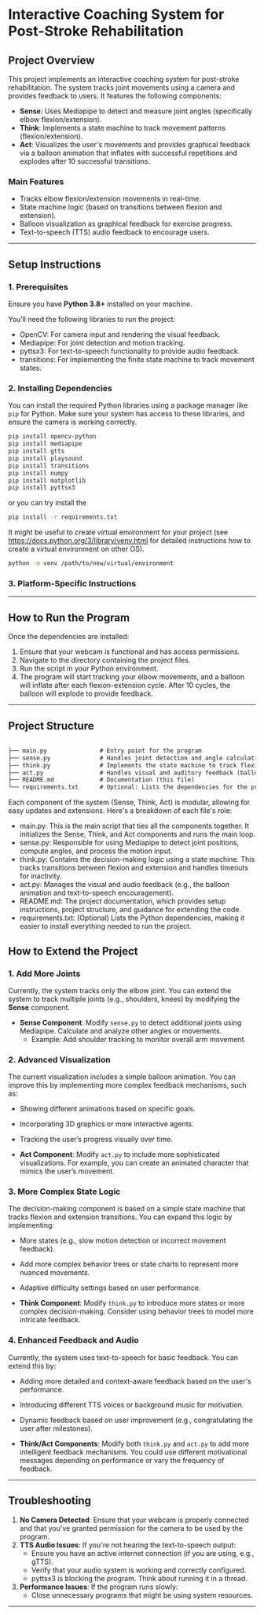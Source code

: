 # **Interactive Coaching System for Post-Stroke Rehabilitation**

## **Project Overview**
This project implements an interactive coaching system for post-stroke rehabilitation. The system tracks joint movements using a camera and provides feedback to users. It features the following components:

- **Sense**: Uses Mediapipe to detect and measure joint angles (specifically elbow flexion/extension).
- **Think**: Implements a state machine to track movement patterns (flexion/extension).
- **Act**: Visualizes the user's movements and provides graphical feedback via a balloon animation that inflates with successful repetitions and explodes after 10 successful transitions.

### **Main Features**
- Tracks elbow flexion/extension movements in real-time.
- State machine logic (based on transitions between flexion and extension).
- Balloon visualization as graphical feedback for exercise progress.
- Text-to-speech (TTS) audio feedback to encourage users.

---

## **Setup Instructions**

### **1. Prerequisites**

Ensure you have **Python 3.8+** installed on your machine.

You’ll need the following libraries to run the project:

- OpenCV: For camera input and rendering the visual feedback.
- Mediapipe: For joint detection and motion tracking.
- pyttsx3: For text-to-speech functionality to provide audio feedback.
- transitions: For implementing the finite state machine to track movement states.

### **2. Installing Dependencies**

You can install the required Python libraries using a package manager like `pip` for Python.
Make sure your system has access to these libraries, and ensure the camera is working correctly.

```bash
pip install opencv-python
pip install mediapipe
pip install gtts
pip install playsound
pip install transitions
pip install numpy
pip install matplotlib
pip install pyttsx3
```

or you can try install the 
```bash
pip install -r requirements.txt
```

It might be useful to create virtual environment for your project (see https://docs.python.org/3/library/venv.html for
detailed instructions how to create a virtual environment on other OS).

```bash
python -m venv /path/to/new/virtual/environment
```

### **3. Platform-Specific Instructions**

---

## **How to Run the Program**

Once the dependencies are installed:
1. Ensure that your webcam is functional and has access permissions.
2. Navigate to the directory containing the project files.
3. Run the script in your Python environment.
4. The program will start tracking your elbow movements, and a balloon will inflate after each flexion-extension cycle. After 10 cycles, the balloon will explode to provide feedback.

---

## **Project Structure**
```md

├── main.py               # Entry point for the program
├── sense.py              # Handles joint detection and angle calculation using Mediapipe
├── think.py              # Implements the state machine to track flexion/extension and timeout events
├── act.py                # Handles visual and auditory feedback (balloon animation and TTS)
├── README.md             # Documentation (this file)
└── requirements.txt      # Optional: Lists the dependencies for the project
```

Each component of the system (Sense, Think, Act) is modular, allowing for easy updates and extensions. Here's a breakdown of each file's role:

* main.py: This is the main script that ties all the components together. It initializes the Sense, Think, and Act components and runs the main loop.
* sense.py: Responsible for using Mediapipe to detect joint positions, compute angles, and process the motion input.
* think.py: Contains the decision-making logic using a state machine. This tracks transitions between flexion and extension and handles timeouts for inactivity.
* act.py: Manages the visual and audio feedback (e.g., the balloon animation and text-to-speech encouragement).
* README.md: The project documentation, which provides setup instructions, project structure, and guidance for extending the code.
* requirements.txt: (Optional) Lists the Python dependencies, making it easier to install everything needed to run the project.

## **How to Extend the Project**

### **1. Add More Joints**
Currently, the system tracks only the elbow joint. You can extend the system to track multiple joints (e.g., shoulders, knees) by modifying the **Sense** component.

- **Sense Component**: Modify `sense.py` to detect additional joints using Mediapipe. Calculate and analyze other angles or movements.
  - Example: Add shoulder tracking to monitor overall arm movement.
  
### **2. Advanced Visualization**
The current visualization includes a simple balloon animation. You can improve this by implementing more complex feedback mechanisms, such as:
- Showing different animations based on specific goals.
- Incorporating 3D graphics or more interactive agents.
- Tracking the user’s progress visually over time.

- **Act Component**: Modify `act.py` to include more sophisticated visualizations. For example, you can create an animated character that mimics the user’s movement.

### **3. More Complex State Logic**
The decision-making component is based on a simple state machine that tracks flexion and extension transitions. You can expand this logic by implementing:
- More states (e.g., slow motion detection or incorrect movement feedback).
- Add more complex behavior trees or state charts to represent more nuanced movements.
- Adaptive difficulty settings based on user performance.

- **Think Component**: Modify `think.py` to introduce more states or more complex decision-making. Consider using behavior trees to model more intricate feedback.

### **4. Enhanced Feedback and Audio**
Currently, the system uses text-to-speech for basic feedback. You can extend this by:
- Adding more detailed and context-aware feedback based on the user's performance.
- Introducing different TTS voices or background music for motivation.
- Dynamic feedback based on user improvement (e.g., congratulating the user after milestones).

- **Think/Act Components**: Modify both `think.py` and `act.py` to add more intelligent feedback mechanisms. You could use different motivational messages depending on performance or vary the frequency of feedback.

---

## **Troubleshooting**

1. **No Camera Detected**: Ensure that your webcam is properly connected and that you've granted permission for the camera to be used by the program.
2. **TTS Audio Issues**: If you're not hearing the text-to-speech output:
   - Ensure you have an active internet connection (if you are using, e.g., gTTS).
   - Verify that your audio system is working and correctly configured.
   - pyttsx3 is blocking the program. Think about running it in a thread.
3. **Performance Issues**: If the program runs slowly:
   - Close unnecessary programs that might be using system resources.

---